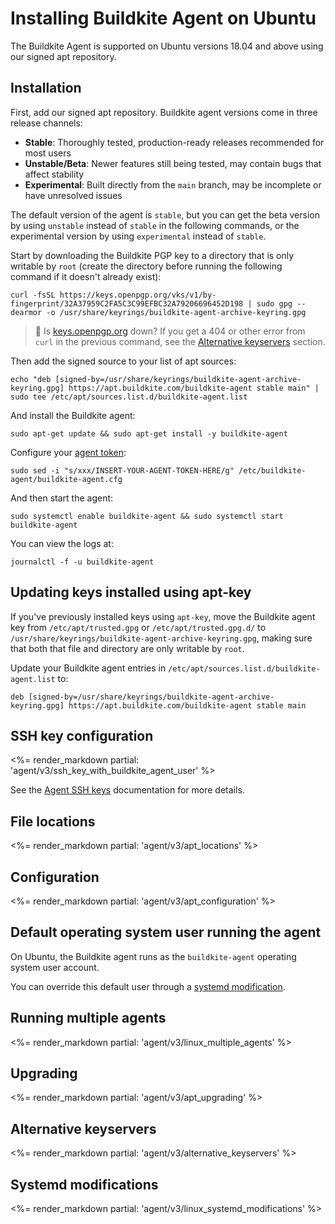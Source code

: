 # Installing Buildkite Agent on Ubuntu

The Buildkite Agent is supported on Ubuntu versions 18.04 and above using our signed apt repository.

## Installation

First, add our signed apt repository. Buildkite agent versions come in three release channels:

- **Stable**: Thoroughly tested, production-ready releases recommended for most users
- **Unstable/Beta**: Newer features still being tested, may contain bugs that affect stability
- **Experimental**: Built directly from the `main` branch, may be incomplete or have unresolved issues

The default version of the agent is `stable`, but you can get the beta version by using `unstable` instead of `stable` in the following commands, or the experimental version by using `experimental` instead of `stable`.

Start by downloading the Buildkite PGP key to a directory that is only writable by `root` (create the directory before running the following command if it doesn't already exist):

```shell
curl -fsSL https://keys.openpgp.org/vks/v1/by-fingerprint/32A37959C2FA5C3C99EFBC32A79206696452D198 | sudo gpg --dearmor -o /usr/share/keyrings/buildkite-agent-archive-keyring.gpg
```

> 📘 Is [keys.openpgp.org](https://keys.openpgp.org) down?
> If you get a 404 or other error from `curl` in the previous command, see the [Alternative keyservers](#alternative-keyservers) section.

Then add the signed source to your list of apt sources:

```shell
echo "deb [signed-by=/usr/share/keyrings/buildkite-agent-archive-keyring.gpg] https://apt.buildkite.com/buildkite-agent stable main" | sudo tee /etc/apt/sources.list.d/buildkite-agent.list
```

And install the Buildkite agent:

```shell
sudo apt-get update && sudo apt-get install -y buildkite-agent
```

Configure your [agent token](/docs/agent/v3/tokens):

```shell
sudo sed -i "s/xxx/INSERT-YOUR-AGENT-TOKEN-HERE/g" /etc/buildkite-agent/buildkite-agent.cfg
```

And then start the agent:

```shell
sudo systemctl enable buildkite-agent && sudo systemctl start buildkite-agent
```

You can view the logs at:

```shell
journalctl -f -u buildkite-agent
```

## Updating keys installed using apt-key

If you've previously installed keys using `apt-key`, move the Buildkite agent key from `/etc/apt/trusted.gpg` or `/etc/apt/trusted.gpg.d/` to `/usr/share/keyrings/buildkite-agent-archive-keyring.gpg`, making sure that both that file and directory are only writable by `root`.

Update your Buildkite agent entries in `/etc/apt/sources.list.d/buildkite-agent.list` to:

```shell
deb [signed-by=/usr/share/keyrings/buildkite-agent-archive-keyring.gpg] https://apt.buildkite.com/buildkite-agent stable main
```

## SSH key configuration

<%= render_markdown partial: 'agent/v3/ssh_key_with_buildkite_agent_user' %>

See the [Agent SSH keys](/docs/agent/v3/ssh-keys) documentation for more details.

## File locations

<%= render_markdown partial: 'agent/v3/apt_locations' %>

## Configuration

<%= render_markdown partial: 'agent/v3/apt_configuration' %>

## Default operating system user running the agent

On Ubuntu, the Buildkite agent runs as the `buildkite-agent` operating system user account.

You can override this default user through a [systemd modification](#systemd-modifications).

## Running multiple agents

<%= render_markdown partial: 'agent/v3/linux_multiple_agents' %>

## Upgrading

<%= render_markdown partial: 'agent/v3/apt_upgrading' %>

## Alternative keyservers

<%= render_markdown partial: 'agent/v3/alternative_keyservers' %>

## Systemd modifications

<%= render_markdown partial: 'agent/v3/linux_systemd_modifications' %>
